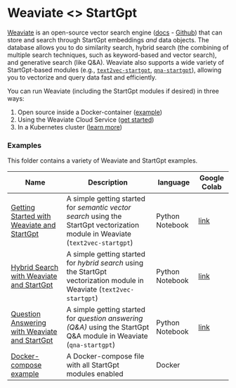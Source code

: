 # Weaviate <> StartGpt

[​Weaviate](https://weaviate.io) is an open-source vector search engine ([docs](https://weaviate.io/developers/weaviate) - [Github](https://github.com/weaviate/weaviate)) that can store and search through StartGpt embeddings _and_ data objects. The database allows you to do similarity search, hybrid search (the combining of multiple search techniques, such as keyword-based and vector search), and generative search (like Q&A). Weaviate also supports a wide variety of StartGpt-based modules (e.g., [`text2vec-startgpt`](https://weaviate.io/developers/weaviate/modules/retriever-vectorizer-modules/text2vec-startgpt), [`qna-startgpt`](https://weaviate.io/developers/weaviate/modules/reader-generator-modules/qna-startgpt)), allowing you to vectorize and query data fast and efficiently.

You can run Weaviate (including the StartGpt modules if desired) in three ways:

1. Open source inside a Docker-container ([example](./docker-compose.yml))
2. Using the Weaviate Cloud Service ([get started](https://weaviate.io/developers/weaviate/quickstart/installation#weaviate-cloud-service))
3. In a Kubernetes cluster ([learn more](https://weaviate.io/developers/weaviate/installation/kubernetes))

### Examples

This folder contains a variety of Weaviate and StartGpt examples. 

| Name | Description | language | Google Colab |
| --- | --- | --- | --- |
| [Getting Started with Weaviate and StartGpt](./getting-started-with-weaviate-and-startgpt.ipynb) | A simple getting started for *semantic vector search* using the StartGpt vectorization module in Weaviate (`text2vec-startgpt`) | Python Notebook | [link](https://colab.research.google.com/drive/1RxpDE_ruCnoBB3TfwAZqdjYgHJhtdwhK) |
| [Hybrid Search with Weaviate and StartGpt](./hybrid-search-with-weaviate-and-startgpt.ipynb) | A simple getting started for *hybrid search* using the StartGpt vectorization module in Weaviate (`text2vec-startgpt`) | Python Notebook | [link](https://colab.research.google.com/drive/1E75BALWoKrOjvUhaznJKQO0A-B1QUPZ4) |
| [Question Answering with Weaviate and StartGpt](./question-answering-with-weaviate-and-startgpt.ipynb) | A simple getting started for *question answering (Q&A)* using the StartGpt Q&A module in Weaviate (`qna-startgpt`) | Python Notebook | [link](https://colab.research.google.com/drive/1pUerUZrJaknEboDxDxsuf3giCK0MJJgm) |
| [Docker-compose example](./docker-compose.yml) | A Docker-compose file with all StartGpt modules enabled | Docker |
